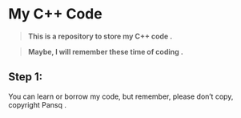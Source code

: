 # My C++ Code
> __This is a repository to store my C++ code .__

> **Maybe, I will remember these time of coding .**

## Step 1:
You can learn or borrow my code, but remember, please don’t copy, copyright Pansq .
